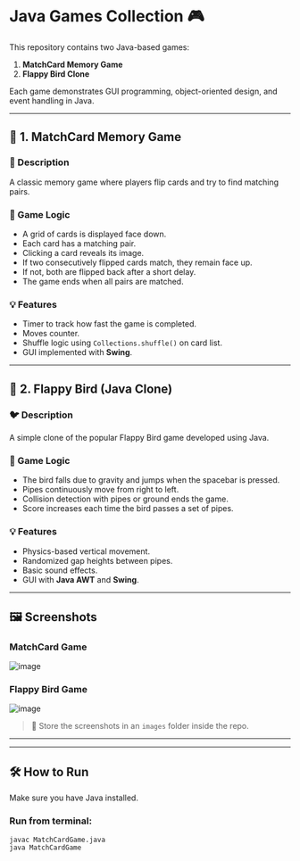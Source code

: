 # Java Games Collection 🎮

This repository contains two Java-based games:
1. **MatchCard Memory Game**
2. **Flappy Bird Clone**

Each game demonstrates GUI programming, object-oriented design, and event handling in Java.

---

## 🔹 1. MatchCard Memory Game

### 🧠 Description
A classic memory game where players flip cards and try to find matching pairs.

### 🧩 Game Logic
- A grid of cards is displayed face down.
- Each card has a matching pair.
- Clicking a card reveals its image.
- If two consecutively flipped cards match, they remain face up.
- If not, both are flipped back after a short delay.
- The game ends when all pairs are matched.

### 💡 Features
- Timer to track how fast the game is completed.
- Moves counter.
- Shuffle logic using `Collections.shuffle()` on card list.
- GUI implemented with **Swing**.

---

## 🔹 2. Flappy Bird (Java Clone)

### 🐦 Description
A simple clone of the popular Flappy Bird game developed using Java.

### 🚀 Game Logic
- The bird falls due to gravity and jumps when the spacebar is pressed.
- Pipes continuously move from right to left.
- Collision detection with pipes or ground ends the game.
- Score increases each time the bird passes a set of pipes.

### 💡 Features
- Physics-based vertical movement.
- Randomized gap heights between pipes.
- Basic sound effects.
- GUI with **Java AWT** and **Swing**.

---

## 🖼️ Screenshots

### MatchCard Game
![image](https://github.com/user-attachments/assets/91da12da-e47c-40e0-90e2-60e639dda6b9)


### Flappy Bird Game
![image](https://github.com/user-attachments/assets/fe0f4a97-6977-4499-91f4-c3b52c24a1cd)


> 📁 Store the screenshots in an `images` folder inside the repo.

---


---

## 🛠️ How to Run

Make sure you have Java installed.

### Run from terminal:
```bash
javac MatchCardGame.java
java MatchCardGame
